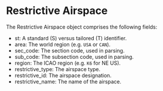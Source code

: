 # Restrictive Airspace

The Restrictive Airspace object comprises the following fields:

- st: A standard (S) versus tailored (T) identifier.
- area: The world region (e.g. `USA` or `CAN`).
- sec_code: The section code, used in parsing.
- sub_code: The subsection code, used in parsing.
- region: The ICAO region (e.g. `K6` for NE US).
- restrictive_type: The airspace type.
- restrictive_id: The airspace designation.
- restrictive_name: The name of the airspace.
